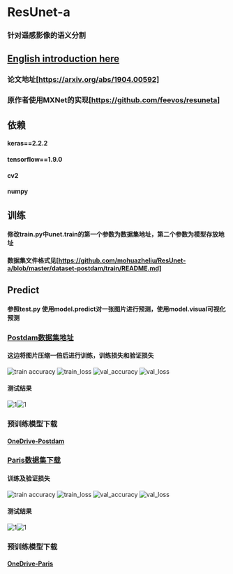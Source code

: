 # ResUnet-a
### 针对遥感影像的语义分割
## [English introduction here](https://github.com/mohuazheliu/ResUnet-a/edit/master/introduction/README.md)
### 论文地址[https://arxiv.org/abs/1904.00592]
### 原作者使用MXNet的实现[https://github.com/feevos/resuneta]
## 依赖
#### keras==2.2.2
#### tensorflow==1.9.0
#### cv2
#### numpy
## 训练
#### 修改train.py中unet.train的第一个参数为数据集地址，第二个参数为模型存放地址
#### 数据集文件格式见[https://github.com/mohuazheliu/ResUnet-a/blob/master/dataset-postdam/train/README.md]
## Predict
#### 参照test.py 使用model.predict对一张图片进行预测，使用model.visual可视化预测
### [Postdam数据集地址](http://www2.isprs.org/commissions/comm3/wg4/2d-sem-label-potsdam.html)
#### 这边将图片压缩一倍后进行训练，训练损失和验证损失
![train accuracy](https://github.com/mohuazheliu/ResUnet-a/blob/master/material/train_acc.png)
![train_loss](https://github.com/mohuazheliu/ResUnet-a/blob/master/material/train_loss.png)
![val_accuracy](https://github.com/mohuazheliu/ResUnet-a/blob/master/material/val_acc.png)
![val_loss](https://github.com/mohuazheliu/ResUnet-a/blob/master/material/val_loss.png)
#### 测试结果
![1](https://github.com/mohuazheliu/ResUnet-a/blob/master/material/12-true.png)![1](https://github.com/mohuazheliu/ResUnet-a/blob/master/material/12-label.png)
### 预训练模型下载
#### [OneDrive-Postdam](https://1drv.ms/u/s!ApOgV5zmgyrmhwQsafmdwnxjD27m?e=46LRSq)
### [Paris数据集下载](https://zenodo.org/record/1154821#.XH6HtygzbIU)
#### 训练及验证损失
![train accuracy](https://github.com/mohuazheliu/ResUnet-a/blob/master/material/train_acc_paris.png)
![train_loss](https://github.com/mohuazheliu/ResUnet-a/blob/master/material/train_loss_paris.png)
![val_accuracy](https://github.com/mohuazheliu/ResUnet-a/blob/master/material/val_acc_paris.png)
![val_loss](https://github.com/mohuazheliu/ResUnet-a/blob/master/material/val_loss_paris.png)
#### 测试结果
![1](https://github.com/mohuazheliu/ResUnet-a/blob/master/material/150-true.png)![1](https://github.com/mohuazheliu/ResUnet-a/blob/master/material/150-label.png)
### 预训练模型下载
#### [OneDrive-Paris](https://1drv.ms/u/s!ApOgV5zmgyrmhwcbPe_WhkUm9uZY?e=YnGYxX)

